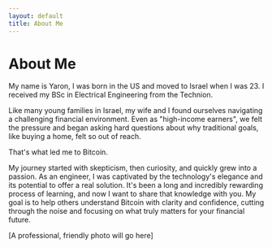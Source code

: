 ```yaml
---
layout: default
title: About Me
---
```


# About Me

My name is Yaron, I was born in the US and moved to Israel when I was 23. I received my BSc in Electrical Engineering from the Technion. 

Like many young families in Israel, my wife and I found ourselves navigating a challenging financial environment. Even as "high-income earners", we felt the pressure and began asking hard questions about why traditional goals, like buying a home, felt so out of reach.

That's what led me to Bitcoin.

My journey started with skepticism, then curiosity, and quickly grew into a passion. As an engineer, I was captivated by the technology's elegance and its potential to offer a real solution. It's been a long and incredibly rewarding process of learning, and now I want to share that knowledge with you. My goal is to help others understand Bitcoin with clarity and confidence, cutting through the noise and focusing on what truly matters for your financial future.

[A professional, friendly photo will go here]
